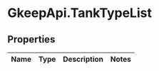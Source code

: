 # GkeepApi.TankTypeList

## Properties
Name | Type | Description | Notes
------------ | ------------- | ------------- | -------------
